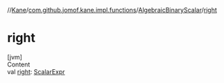 //[Kane](../../index.md)/[com.github.jomof.kane.impl.functions](../index.md)/[AlgebraicBinaryScalar](index.md)/[right](right.md)



# right  
[jvm]  
Content  
val [right](right.md): [ScalarExpr](../../com.github.jomof.kane.impl/-scalar-expr/index.md)  



